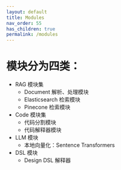 ```yaml
---
layout: default
title: Modules
nav_order: 55
has_children: true
permalink: /modules
---
```


# 模块分为四类：

- RAG 模块集
  - Document 解析、处理模块
  - Elasticsearch 检索模块
  - Pinecone 检索模块
- Code 模块集
  - 代码分割模块
  - 代码解释器模块
- LLM 模块
  - 本地向量化：Sentence Transformers
- DSL 模块
  - Design DSL 解释器
